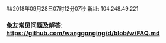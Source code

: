 ##2018年09月28日07时12分07秒 新址: 104.248.49.221
### 兔友常见问题及解答: https://github.com/wanggonging/d/blob/w/FAQ.md
